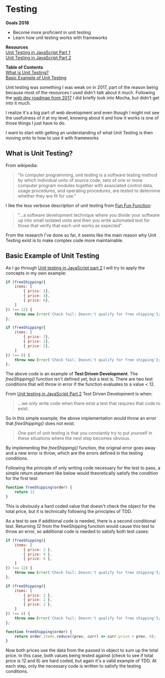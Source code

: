 # Testing

**Goals 2018**

*  Become more proficient in unit testing
*  Learn how unit testing works with frameworks

**Resources**       
[Unit Testing in JavaScript Part 1](https://www.youtube.com/watch?v=Eu35xM76kKY)        
[Unit Testing in JavaScript Part 2](https://www.youtube.com/watch?v=XsFQEUP1MxI)        

**Table of Contents**       
[What is Unit Testing?](#what-is-unit-testing)      
[Basic Example of Unit Testing](#basic-example-of-unit-testing)     


Unit testing was something I was weak on in 2017, part of the reason being because most of the resources I used didn't talk about it much.  Following the [web dev roadmap from 2017](https://github.com/kamranahmedse/developer-roadmap) I did briefly look into Mocha, but didn't get into it much.

I realize it's a big part of web development and even though I might not see the usefulness of it at my level, knowing about it and how it works is one of those things I just have to do.

I want to start with getting an understanding of what Unit Testing is then moving onto to how to use it with frameworks

## What is Unit Testing?

From wikipedia: 
> "In computer programming, unit testing is a software testing method by which individual units of source code, sets of one or more computer program modules together with associated control data, usage procedures, and operating procedures, are tested to determine whether they are fit for use."

I like the less verbose description of unit testing from [Fun Fun Function](https://www.youtube.com/watch?v=Eu35xM76kKY):
> "...a software development technique where you divide your software up into small isolated units and then you write automated test for those that verify that each unit works as expected"

From the research I've done so far, it seems like the main reason why Unit Testing exist is to make complex code more maintainable.

## Basic Example of Unit Testing

As I go through [Unit testing in JavaScript part 2](https://www.youtube.com/watch?v=XsFQEUP1MxI) I will try to apply the concepts in my own example:

```js
if (freeShipping({
    items: [
        { price: 2},
        { price: 4},
        { price: 6},
    ]
}) !== 12) {
    throw new Error('Check fail: Doesn\'t qualify for free shipping');
};

if (freeShipping({
    items: [
        { price: 2},
        { price: 2},
        { price: 2},
    ]
}) !== 6) {
    throw new Error('Check fail: Doesn\'t qualify for free shipping');
};
```

The above code is an example of **Test Driven Development**.  The *freeShipping()* function isn't defined yet, but a test is.  There are two test conditions that will throw in error if the function evaluates to a value < 12.

From [Unit testing in JavaScript Part 2](https://www.youtube.com/watch?v=XsFQEUP1MxI) Test Driven Development is when:
> ...we only write code when there exist a test that requires that code to exist.

So in this simple example, the above implementation would throw an error that *freeShipping()* does not exist.

> One part of unit testing is that you constantly try to put yourself in these situations where the next step becomes obvious.

By implementing the *freeShipping()* function, the original error goes away and a new error is throw, which are the errors defined in the testing conditions.

Following the principle of only writing code necessary for the test to pass, a simple return statement like below would theoretically satisfy the condition for the first test:

```js
function freeShipping(order) {
    return 12
}
```

This is obviously a hard coded value that doesn't check the object for the total price, but it is technically following the principles of TDD.

As a test to see if additional code is needed, there is a second conditional test.  Returning *12* from the freeShipping function would cause this test to throw an error, so additional code is needed to satisfy both test cases:

```js
if (freeShipping({
    items: [
        { price: 2 },
        { price: 4 },
        { price: 6 },
    ]
}) !== 12) {
    throw new Error('Check fail: Doesn\'t qualify for free shipping');
};

if (freeShipping({
    items: [
        { price: 2 },
        { price: 2 },
        { price: 2 },
    ]
}) !== 6) {
    throw new Error('Check fail: Doesn\'t qualify for free shipping');
};

function freeShipping(order) {
    return order.items.reduce((prev, curr) => curr.price + prev, 0);
}
```

Now both prices use the data from the passed in object to sum up the total price.  In this case, both values being tested against (check to see if total price is 12 and 6) are hard coded, but again it's a valid example of TDD.  At each step, only the necessary code is written to satisfy the testing conditions.

